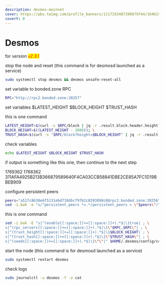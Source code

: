 ```yaml
---
description: desmos-mainnet
cover: https://pbs.twimg.com/profile_banners/1117333487390879744/1646197127/1500x500
coverY: 0
---
```


# Desmos

for _version <mark style="color:red;">v2.3.1</mark>_

stop the node and reset (this command is for desmosd launched as a service)

```bash
sudo systemctl stop desmos && desmos unsafe-reset-all
```

set variable to bonded.zone RPC

```bash
RPC="http://rpc2.bonded.zone:20257"
```

set variables $LATEST\_HEIGHT $BLOCK\_HEIGHT $TRUST\_HASH

this is one command

```bash
LATEST_HEIGHT=$(curl -s $RPC/block | jq -r .result.block.header.height); \
BLOCK_HEIGHT=$((LATEST_HEIGHT - 2000)); \
TRUST_HASH=$(curl -s "$RPC/block?height=$BLOCK_HEIGHT" | jq -r .result.block_id.hash)
```

check variables

```bash
echo $LATEST_HEIGHT $BLOCK_HEIGHT $TRUST_HASH
```

if output is something like this one, then continue to the next step

1769362 1768362 311AFA4925B213B366879589640F4CA03CCB58841DBE2CE85A7FC1D19BBEB909

configure persistent peers

```bash
peers="a517c8638e6f5131ebd718dbcf97b2c0293898c8@rpc2.bonded.zone:20256"
sed -i.bak -e "s/^persistent_peers *=.*/persistent_peers = \"$peers\"/" $HOME/.desmos/config/config.toml
```

this is one command

```bash
sed -i.bak -E "s|^(enable[[:space:]]+=[[:space:]]+).*$|\1true| ; \
s|^(rpc_servers[[:space:]]+=[[:space:]]+).*$|\1\"$RPC,$RPC\"| ; \
s|^(trust_height[[:space:]]+=[[:space:]]+).*$|\1$BLOCK_HEIGHT| ; \
s|^(trust_hash[[:space:]]+=[[:space:]]+).*$|\1\"$TRUST_HASH\"| ; \
s|^(seeds[[:space:]]+=[[:space:]]+).*$|\1\"\"|" $HOME/.desmos/config/config.toml
```

start the node (this command is for desmosd launched as a service)

```bash
sudo systemctl restart desmos
```

check logs

```bash
sudo journalctl -u desmos -f -o cat
```
